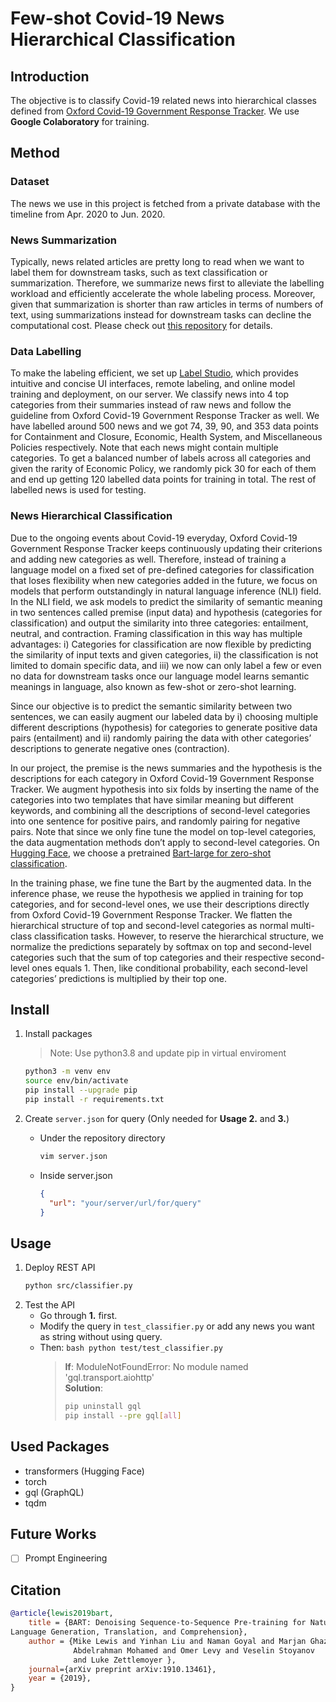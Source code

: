 # Few-shot Covid-19 News Hierarchical Classification

## Introduction

The objective is to classify Covid-19 related news into hierarchical classes defined from [Oxford Covid-19 Government Response Tracker](https://github.com/OxCGRT/covid-policy-tracker/blob/master/documentation/codebook.md#containment-and-closure-policies). We use **Google Colaboratory** for training.

## Method

### Dataset

The news we use in this project is fetched from a private database with the timeline from Apr. 2020 to Jun. 2020.

### News Summarization

Typically, news related articles are pretty long to read when we want to label them for downstream tasks, such as text classification or summarization. Therefore, we summarize news first to alleviate the labelling workload and efficiently accelerate the whole labeling process. Moreover, given that summarization is shorter than raw articles in terms of numbers of text, using summarizations instead for downstream tasks can decline the computational cost. Please check out [this repository](https://github.com/blakechi/news_summarization) for details.

### Data Labelling

To make the labeling efficient, we set up [Label Studio](https://labelstud.io), which provides intuitive and concise UI interfaces, remote labeling, and online model training and deployment, on our server. We classify news into 4 top categories from their summaries instead of raw news and follow the guideline from Oxford Covid-19 Government Response Tracker as well. We have labelled around 500 news and we got 74, 39, 90, and 353 data points for Containment and Closure, Economic, Health System, and Miscellaneous Policies respectively. Note that each news might contain multiple categories. To get a balanced number of labels across all categories and given the rarity of Economic Policy, we randomly pick 30 for each of them and end up getting 120 labelled data points for training in total. The rest of labelled news is used for testing.

### News Hierarchical Classification

Due to the ongoing events about Covid-19 everyday, Oxford Covid-19 Government Response Tracker keeps continuously updating their criterions and adding new categories as well. Therefore, instead of training a language model on a fixed set of pre-defined categories for classification that loses flexibility when new categories added in the future, we focus on models that perform outstandingly in natural language inference (NLI) field. In the NLI field, we ask models to predict the similarity of semantic meaning in two sentences called premise (input data) and hypothesis (categories for classification) and output the similarity into three categories: entailment, neutral, and contraction. Framing classification in this way has multiple advantages: i) Categories for classification are now flexible by predicting the similarity of input texts and given categories, ii) the classification is not limited to domain specific data, and iii) we now can only label a few or even no data for downstream tasks once our language model learns semantic meanings in language, also known as few-shot or zero-shot learning.

Since our objective is to predict the semantic similarity between two sentences, we can easily augment our labeled data by i) choosing multiple different descriptions (hypothesis) for categories to generate positive data pairs (entailment) and ii) randomly pairing the data with other categories’ descriptions to generate negative ones (contraction).

In our project, the premise is the news summaries and the hypothesis is the descriptions for each category in Oxford Covid-19 Government Response Tracker. We augment hypothesis into six folds by inserting the name of the categories into two templates that have similar meaning but different keywords, and combining all the descriptions of second-level categories into one sentence for positive pairs, and randomly pairing for negative pairs. Note that since we only fine tune the model on top-level categories, the data augmentation methods don’t apply to second-level categories. On [Hugging Face](https://huggingface.co), we choose a pretrained [Bart-large for zero-shot classification](https://huggingface.co/facebook/bart-large-mnli).

In the training phase, we fine tune the Bart by the augmented data. In the inference phase, we reuse the hypothesis we applied in training for top categories, and for second-level ones, we use their descriptions directly from Oxford Covid-19 Government Response Tracker. We flatten the hierarchical structure of top and second-level categories as normal multi-class classification tasks. However, to reserve the hierarchical structure, we normalize the predictions separately by softmax on top and second-level categories such that the sum of top categories and their respective second-level ones equals 1. Then, like conditional probability, each second-level categories’ predictions is multiplied by their top one.

## Install

1. Install packages

   > Note: Use python3.8 and update pip in virtual enviroment

   ```bash
   python3 -m venv env
   source env/bin/activate
   pip install --upgrade pip
   pip install -r requirements.txt
   ```

2. Create `server.json` for query (Only needed for **Usage 2.** and **3.**)

   - Under the repository directory

     ```bash
     vim server.json
     ```

   - Inside server.json
     ```json
     {
       "url": "your/server/url/for/query"
     }
     ```

## Usage

1. Deploy REST API
   ```bash
   python src/classifier.py
   ```
2. Test the API
   - Go through **1.** first.
   - Modify the query in `test_classifier.py` or add any news you want as string without using query.
   - Then:
     `bash python test/test_classifier.py `
     > **If**: ModuleNotFoundError: No module named 'gql.transport.aiohttp' \
     > **Solution**:
     >
     > ```bash
     > pip uninstall gql
     > pip install --pre gql[all]
     > ```

## Used Packages

- transformers (Hugging Face)
- torch
- gql (GraphQL)
- tqdm

## Future Works

- [ ] Prompt Engineering

## Citation

```bibtex
@article{lewis2019bart,
    title = {BART: Denoising Sequence-to-Sequence Pre-training for Natural
Language Generation, Translation, and Comprehension},
    author = {Mike Lewis and Yinhan Liu and Naman Goyal and Marjan Ghazvininejad and
              Abdelrahman Mohamed and Omer Levy and Veselin Stoyanov
              and Luke Zettlemoyer },
    journal={arXiv preprint arXiv:1910.13461},
    year = {2019},
}
```
